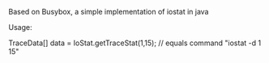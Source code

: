 Based on Busybox, a simple implementation of iostat in java

Usage:

TraceData[] data = IoStat.getTraceStat(1,15); // equals command "iostat -d 1 15"
